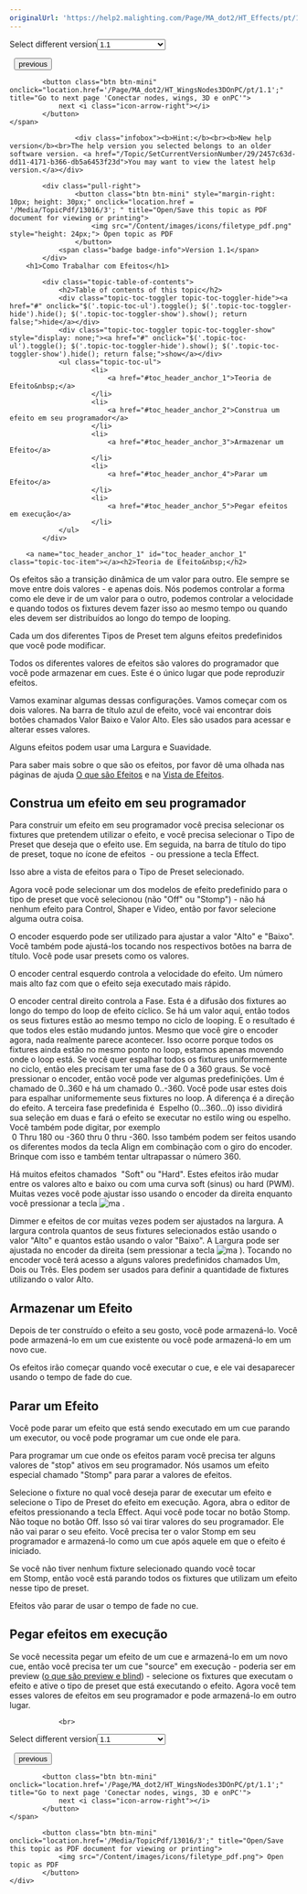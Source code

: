 ```yaml
---
originalUrl: 'https://help2.malighting.com/Page/MA_dot2/HT_Effects/pt/1.1'
---
```


<div class="topic-navigation">

<div class="pull-right">
	<span class="pull-left">


<div class="pull-left">
<form action="/Topic/SetCurrentVersionNumber" class="form-inline" id="frmTagSelector" method="post">	<span class="form-mini">
		<div class="input-prepend"><span class="add-on">Select different version</span><select autocomplete="off" id="versionNumberId" name="versionNumberId" onchange="$(this).closest('#frmTagSelector').submit();" style="width: 120px;"><option value="">- latest -</option>
<option selected="selected" value="3">1.1</option>
<option value="7">1.2</option>
<option value="12">1.3</option>
<option value="16">1.5</option>
<option value="29">1.9</option>
</select></div>
		<input data-val="true" data-val-number="The field Int32 must be a number." data-val-required="The Int32 field is required." id="ProductId" name="ProductId" type="hidden" value="7">
		<input id="CurrentGuid" name="CurrentGuid" type="hidden" value="2457c63d-dd11-4171-b366-db5a6453f23d">
	</span>
</form></div>&nbsp;	</span>
	<span class="pull-right" style="white-space: nowrap;">
			<button class="btn btn-mini" onclick="location.href='/Page/MA_dot2/HT_Chasers/pt/1.1'; " title="Go to previous page 'Trabalhar com Chasers'">
				<i class="icon-arrow-left"></i> previous
			</button>

			<button class="btn btn-mini" onclick="location.href='/Page/MA_dot2/HT_WingsNodes3DOnPC/pt/1.1';" title="Go to next page 'Conectar nodes, wings, 3D e onPC'">
				next <i class="icon-arrow-right"></i> 
			</button>
	</span>
</div>
<div class="clear-fix" style="margin-bottom: 10px"></div>
</div>

					<div class="infobox"><b>Hint:</b><br><b>New help version</b><br>The help version you selected belongs to an older software version. <a href="/Topic/SetCurrentVersionNumber/29/2457c63d-dd11-4171-b366-db5a6453f23d">You may want to view the latest help version.</a></div>

			<div class="pull-right">
					<button class="btn btn-mini" style="margin-right: 10px; height: 30px;" onclick="location.href = '/Media/TopicPdf/13016/3'; " title="Open/Save this topic as PDF document for viewing or printing">
						<img src="/Content/images/icons/filetype_pdf.png" style="height: 24px;"> Open topic as PDF
					</button>
				<span class="badge badge-info">Version 1.1</span>
			</div>
		<h1>Como Trabalhar com Efeitos</h1>

			<div class="topic-table-of-contents">
				<h2>Table of contents of this topic</h2>
				<div class="topic-toc-toggler topic-toc-toggler-hide"><a href="#" onclick="$('.topic-toc-ul').toggle(); $('.topic-toc-toggler-hide').hide(); $('.topic-toc-toggler-show').show(); return false;">hide</a></div>
				<div class="topic-toc-toggler topic-toc-toggler-show" style="display: none;"><a href="#" onclick="$('.topic-toc-ul').toggle(); $('.topic-toc-toggler-hide').show(); $('.topic-toc-toggler-show').hide(); return false;">show</a></div>
				<ul class="topic-toc-ul">
						<li>
							<a href="#toc_header_anchor_1">Teoria de Efeito&nbsp;</a>
						</li>
						<li>
							<a href="#toc_header_anchor_2">Construa um efeito em seu programador</a>
						</li>
						<li>
							<a href="#toc_header_anchor_3">Armazenar um Efeito</a>
						</li>
						<li>
							<a href="#toc_header_anchor_4">Parar um Efeito</a>
						</li>
						<li>
							<a href="#toc_header_anchor_5">Pegar efeitos em execução</a>
						</li>
				</ul>
			</div>

		<a name="toc_header_anchor_1" id="toc_header_anchor_1" class="topic-toc-item"></a><h2>Teoria de Efeito&nbsp;</h2>

<p>Os efeitos são a transição dinâmica de um valor para outro. Ele sempre se move entre dois valores - e apenas dois. Nós podemos controlar a forma como ele deve ir de um valor para o outro, podemos controlar a velocidade e quando todos os fixtures devem fazer isso ao mesmo tempo ou quando eles devem ser distribuídos ao longo do tempo de looping.</p>

<p>Cada um dos diferentes Tipos de Preset tem alguns efeitos predefinidos que você pode modificar.</p>

<p>Todos os diferentes valores de efeitos são valores do programador que você pode armazenar em cues. Este é o único lugar que pode reproduzir efeitos.</p>

<p>Vamos examinar algumas dessas configurações. Vamos começar com os dois valores. Na barra de título azul de efeito, você vai encontrar dois botões chamados <span class="softkey">Valor Baixo</span> e <span class="softkey">Valor Alto</span>. Eles são usados para acessar e alterar esses valores.</p>

<p>Alguns efeitos podem usar uma Largura e Suavidade.</p>

<p>Para saber mais sobre o que são os efeitos, por favor dê uma olhada nas páginas de ajuda&nbsp;<a href="/Topic/ca034c9c-6b13-4948-8e83-c6e4f2ff4d21">O que são Efeitos</a>&nbsp;e na&nbsp;<a href="/Topic/0e539790-291a-4be0-be05-8f3e8d81c0eb">Vista de Efeitos</a>.</p>

<a name="toc_header_anchor_2" id="toc_header_anchor_2" class="topic-toc-item"></a><h2>Construa um efeito em seu programador</h2>

<p>Para construir um efeito em seu programador você precisa selecionar os fixtures que pretendem utilizar o efeito, e você precisa selecionar o Tipo de Preset&nbsp;que deseja que o efeito use. Em seguida, na barra de título do tipo de preset, toque no ícone de efeitos&nbsp;<img alt="" src="/Media/Image/Dot2_ViewsandWindows_ControlElements_TitleBar17_1-0.PNG">&nbsp;- ou pressione a tecla <span class="hardkey">Effect</span>.</p>

<p>Isso abre a vista de efeitos para o&nbsp;Tipo de Preset selecionado.</p>

<p>Agora você pode selecionar um dos modelos de efeito predefinido para o tipo de preset que você selecionou (não "Off" ou "Stomp") - não há nenhum efeito para Control, Shaper e Video, então por favor selecione alguma outra coisa.</p>

<p>O encoder esquerdo pode ser utilizado para ajustar a valor "Alto" e "Baixo". Você também pode ajustá-los tocando nos respectivos botões na barra de título. Você pode usar presets como os valores.</p>

<p>O encoder central esquerdo controla a velocidade do efeito. Um número mais alto faz com que o efeito seja executado mais rápido.</p>

<p>O encoder central direito controla a Fase. Esta é a difusão dos fixtures ao longo do tempo do loop de efeito cíclico. Se há um valor aqui, então todos os seus&nbsp;fixtures&nbsp;estão ao mesmo tempo no ciclo de looping. E o resultado é que todos eles estão mudando juntos. Mesmo que você gire o encoder agora, nada realmente parece acontecer. Isso ocorre porque todos os fixtures ainda estão no mesmo ponto no loop, estamos apenas movendo onde o loop&nbsp;está. Se você quer espalhar todos os fixtures&nbsp;uniformemente no ciclo, então eles precisam ter uma fase de 0 a 360 graus. Se você pressionar o encoder, então você pode ver algumas predefinições. Um é chamado de <span class="softkey">0..360</span> e há um chamado <span class="softkey">0..-360</span>. Você pode usar estes dois para espalhar uniformemente seus fixtures no loop. A diferença é a direção do efeito. A terceira fase predefinida é &nbsp;<span class="softkey">Espelho (0...360...0)</span>&nbsp;isso dividirá sua seleção em duas e fará o efeito se executar no estilo wing ou espelho. Você também pode digitar, por exemplo &nbsp;<span class="syntax">0&nbsp;Thru&nbsp;180</span>&nbsp;ou&nbsp;<span class="syntax">-360&nbsp;thru&nbsp;0&nbsp;thru&nbsp;-360</span>. Isso também podem ser feitos usando os diferentes modos da tecla Align em combinação com o giro do encoder. Brinque com isso e também tentar ultrapassar o número 360.</p>

<p>Há muitos efeitos chamados &nbsp;"Soft" ou "Hard". Estes efeitos irão mudar entre os valores alto e baixo ou com uma curva soft (sinus) ou hard (PWM). Muitas vezes você pode ajustar isso usando o encoder da direita enquanto você pressionar a tecla&nbsp;<span class="hardkey"><img alt="ma" src="/Media/Mlg/ma_1.png"></span>&nbsp;.</p>

<p>Dimmer e efeitos de cor muitas vezes podem ser ajustados na largura. A largura controla quantos de seus fixtures selecionados estão usando o valor "Alto" e quantos estão usando o valor "Baixo". A Largura pode ser ajustada no encoder&nbsp;da direita (sem pressionar a tecla&nbsp;<span class="hardkey"><img alt="ma" src="/Media/Mlg/ma_1.png"></span>&nbsp;). Tocando no encoder&nbsp;você terá acesso a alguns valores predefinidos chamados <span class="softkey">Um</span>, <span class="softkey">Dois</span> ou <span class="softkey">Três</span>. Eles podem ser usados para definir a quantidade de fixtures utilizando o valor Alto.</p>

<a name="toc_header_anchor_3" id="toc_header_anchor_3" class="topic-toc-item"></a><h2>Armazenar um Efeito</h2>

<p>Depois de ter construído o efeito a seu gosto, você pode armazená-lo. Você pode armazená-lo em um cue existente ou você pode armazená-lo em um novo cue.</p>

<p>Os efeitos irão começar quando você executar o cue, e ele vai desaparecer usando o tempo de fade do cue.</p>

<a name="toc_header_anchor_4" id="toc_header_anchor_4" class="topic-toc-item"></a><h2>Parar um Efeito</h2>

<p>Você pode parar um efeito que está sendo executado em um cue&nbsp;parando um executor, ou você pode programar um cue onde ele para.</p>

<p>Para programar um cue onde os efeitos param você precisa ter alguns valores de "stop" ativos em seu programador. Nós usamos um efeito especial chamado "Stomp" para parar a valores de efeitos.</p>

<p>Selecione o fixture no qual você deseja parar de executar um efeito e selecione o Tipo de&nbsp;Preset&nbsp;do efeito em execução. Agora, abra o editor de efeitos pressionando a tecla <span class="hardkey">Effect</span>. Aqui você pode tocar no botão <span class="softkey">Stomp</span>. Não toque no botão Off. Isso só vai tirar valores do seu programador. Ele não vai parar o seu efeito. Você precisa ter o valor Stomp em seu programador e armazená-lo como um cue após aquele em que o efeito é iniciado.</p>

<p>Se você não tiver nenhum fixture&nbsp;selecionado quando você tocar em&nbsp;Stomp, então você está parando todos os fixtures que utilizam um efeito nesse tipo de preset.</p>

<p>Efeitos vão parar de usar o tempo de fade no cue.</p>

<a name="toc_header_anchor_5" id="toc_header_anchor_5" class="topic-toc-item"></a><h2>Pegar efeitos em execução</h2>

<p>Se você necessita pegar um efeito de um cue e armazená-lo em um novo cue, então você precisa ter um cue&nbsp;"source" em execução - poderia ser em preview&nbsp;(<a href="/Topic/9cc33d25-5cfa-426c-95dc-a43a03672f2f">o que são preview e blind</a>) - selecione os fixtures que executam o efeito e ative o tipo de preset que está executando o efeito. Agora você tem esses valores de efeitos em seu programador e pode armazená-lo em outro lugar.</p>


				<br>
<div class="topic-navigation">

<div class="pull-right">
	<span class="pull-left">


<div class="pull-left">
<form action="/Topic/SetCurrentVersionNumber" class="form-inline" id="frmTagSelector" method="post">	<span class="form-mini">
		<div class="input-prepend"><span class="add-on">Select different version</span><select autocomplete="off" id="versionNumberId" name="versionNumberId" onchange="$(this).closest('#frmTagSelector').submit();" style="width: 120px;"><option value="">- latest -</option>
<option selected="selected" value="3">1.1</option>
<option value="7">1.2</option>
<option value="12">1.3</option>
<option value="16">1.5</option>
<option value="29">1.9</option>
</select></div>
		<input data-val="true" data-val-number="The field Int32 must be a number." data-val-required="The Int32 field is required." id="ProductId" name="ProductId" type="hidden" value="7">
		<input id="CurrentGuid" name="CurrentGuid" type="hidden" value="2457c63d-dd11-4171-b366-db5a6453f23d">
	</span>
</form></div>&nbsp;	</span>
	<span class="pull-right" style="white-space: nowrap;">
			<button class="btn btn-mini" onclick="location.href='/Page/MA_dot2/HT_Chasers/pt/1.1'; " title="Go to previous page 'Trabalhar com Chasers'">
				<i class="icon-arrow-left"></i> previous
			</button>

			<button class="btn btn-mini" onclick="location.href='/Page/MA_dot2/HT_WingsNodes3DOnPC/pt/1.1';" title="Go to next page 'Conectar nodes, wings, 3D e onPC'">
				next <i class="icon-arrow-right"></i> 
			</button>
	</span>
</div>
	<div class="clear-fix"></div>
	<div class="pull-right">
	
			<button class="btn btn-mini" onclick="location.href='/Media/TopicPdf/13016/3';" title="Open/Save this topic as PDF document for viewing or printing">
				<img src="/Content/images/icons/filetype_pdf.png"> Open topic as PDF
			</button>
	</div>
<div class="clear-fix" style="margin-bottom: 10px"></div>
</div>

	
